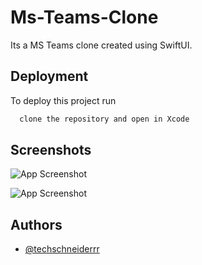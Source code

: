 # Ms-Teams-Clone

Its a MS Teams clone created using SwiftUI.



## Deployment

To deploy this project run

```bash
  clone the repository and open in Xcode
```


## Screenshots

![App Screenshot](https://github.com/techschneiderrr/Ms-Teams-Clone-/blob/main/assets/1.png)

![App Screenshot](https://github.com/techschneiderrr/Ms-Teams-Clone-/blob/main/assets/2.png)
## Authors

- [@techschneiderrr](https://github.com/techschneiderrr)

